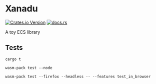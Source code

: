 # Xanadu

[![Crates.io Version](https://img.shields.io/crates/v/xanadu)](https://crates.io/crates/xanadu)
[![docs.rs](https://img.shields.io/docsrs/xanadu)](https://docs.rs/xanadu/latest/xanadu/)

A toy ECS library

## Tests

```
cargo t
```

```
wasm-pack test --node
```

```
wasm-pack test --firefox --headless -- --features test_in_browser
```
